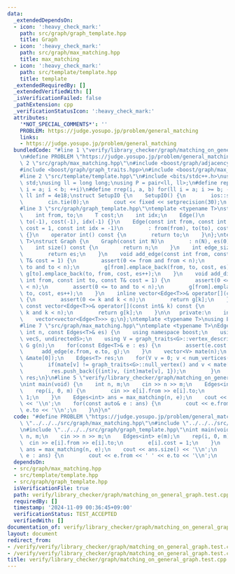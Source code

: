 ```yaml
---
data:
  _extendedDependsOn:
  - icon: ':heavy_check_mark:'
    path: src/graph/graph_template.hpp
    title: Graph
  - icon: ':heavy_check_mark:'
    path: src/graph/max_matching.hpp
    title: max_matching
  - icon: ':heavy_check_mark:'
    path: src/template/template.hpp
    title: template
  _extendedRequiredBy: []
  _extendedVerifiedWith: []
  _isVerificationFailed: false
  _pathExtension: cpp
  _verificationStatusIcon: ':heavy_check_mark:'
  attributes:
    '*NOT_SPECIAL_COMMENTS*': ''
    PROBLEM: https://judge.yosupo.jp/problem/general_matching
    links:
    - https://judge.yosupo.jp/problem/general_matching
  bundledCode: "#line 1 \"verify/library_checker/graph/matching_on_general_graph.test.cpp\"\
    \n#define PROBLEM \"https://judge.yosupo.jp/problem/general_matching\"\n#line\
    \ 2 \"src/graph/max_matching.hpp\"\n#include <boost/graph/adjacency_list.hpp>\n\
    #include <boost/graph/graph_traits.hpp>\n#include <boost/graph/max_cardinality_matching.hpp>\n\
    #line 2 \"src/template/template.hpp\"\n#include <bits/stdc++.h>\nusing namespace\
    \ std;\nusing ll = long long;\nusing P = pair<ll, ll>;\n#define rep(i, a, b) for(ll\
    \ i = a; i < b; ++i)\n#define rrep(i, a, b) for(ll i = a; i >= b; --i)\nconstexpr\
    \ ll inf = 4e18;\nstruct SetupIO {\n    SetupIO() {\n        ios::sync_with_stdio(0);\n\
    \        cin.tie(0);\n        cout << fixed << setprecision(30);\n    }\n} setup_io;\n\
    #line 3 \"src/graph/graph_template.hpp\"\ntemplate <typename T>\nstruct Edge {\n\
    \    int from, to;\n    T cost;\n    int idx;\n    Edge()\n        : from(-1),\
    \ to(-1), cost(-1), idx(-1) {}\n    Edge(const int from, const int to, const T&\
    \ cost = 1, const int idx = -1)\n        : from(from), to(to), cost(cost), idx(idx)\
    \ {}\n    operator int() const {\n        return to;\n    }\n};\ntemplate <typename\
    \ T>\nstruct Graph {\n    Graph(const int N)\n        : n(N), es(0), g(N) {}\n\
    \    int size() const {\n        return n;\n    }\n    int edge_size() const {\n\
    \        return es;\n    }\n    void add_edge(const int from, const int to, const\
    \ T& cost = 1) {\n        assert(0 <= from and from < n);\n        assert(0 <=\
    \ to and to < n);\n        g[from].emplace_back(from, to, cost, es);\n       \
    \ g[to].emplace_back(to, from, cost, es++);\n    }\n    void add_directed_edge(const\
    \ int from, const int to, const T& cost = 1) {\n        assert(0 <= from and from\
    \ < n);\n        assert(0 <= to and to < n);\n        g[from].emplace_back(from,\
    \ to, cost, es++);\n    }\n    inline vector<Edge<T>>& operator[](const int& k)\
    \ {\n        assert(0 <= k and k < n);\n        return g[k];\n    }\n    inline\
    \ const vector<Edge<T>>& operator[](const int& k) const {\n        assert(0 <=\
    \ k and k < n);\n        return g[k];\n    }\n\n   private:\n    int n, es;\n\
    \    vector<vector<Edge<T>>> g;\n};\ntemplate <typename T>\nusing Edges = vector<Edge<T>>;\n\
    #line 7 \"src/graph/max_matching.hpp\"\ntemplate <typename T>\nEdges<T> max_matching(const\
    \ int n, const Edges<T>& es) {\n    using namespace boost;\n    using G = adjacency_list<vecS,\
    \ vecS, undirectedS>;\n    using V = graph_traits<G>::vertex_descriptor;\n   \
    \ G g(n);\n    for(const Edge<T>& e : es) {\n        assert(e.cost == 1);\n  \
    \      add_edge(e.from, e.to, g);\n    }\n    vector<V> mate(n);\n    edmonds_maximum_cardinality_matching(g,\
    \ &mate[0]);\n    Edges<T> res;\n    for(V v = 0; v < num_vertices(g); ++v) {\n\
    \        if(mate[v] != graph_traits<G>::null_vertex() and v < mate[v]) {\n   \
    \         res.push_back({(int)v, (int)mate[v], 1});\n        }\n    }\n    return\
    \ res;\n}\n#line 5 \"verify/library_checker/graph/matching_on_general_graph.test.cpp\"\
    \nint main(void) {\n    int n, m;\n    cin >> n >> m;\n    Edges<int> e(m);\n\
    \    rep(i, 0, m) {\n        cin >> e[i].from >> e[i].to;\n        e[i].cost =\
    \ 1;\n    }\n    Edges<int> ans = max_matching(n, e);\n    cout << ans.size()\
    \ << '\\n';\n    for(const auto& e : ans) {\n        cout << e.from << ' ' <<\
    \ e.to << '\\n';\n    }\n}\n"
  code: "#define PROBLEM \"https://judge.yosupo.jp/problem/general_matching\"\n#include\
    \ \"../../../src/graph/max_matching.hpp\"\n#include \"../../../src/template/template.hpp\"\
    \n#include \"../../../src/graph/graph_template.hpp\"\nint main(void) {\n    int\
    \ n, m;\n    cin >> n >> m;\n    Edges<int> e(m);\n    rep(i, 0, m) {\n      \
    \  cin >> e[i].from >> e[i].to;\n        e[i].cost = 1;\n    }\n    Edges<int>\
    \ ans = max_matching(n, e);\n    cout << ans.size() << '\\n';\n    for(const auto&\
    \ e : ans) {\n        cout << e.from << ' ' << e.to << '\\n';\n    }\n}"
  dependsOn:
  - src/graph/max_matching.hpp
  - src/template/template.hpp
  - src/graph/graph_template.hpp
  isVerificationFile: true
  path: verify/library_checker/graph/matching_on_general_graph.test.cpp
  requiredBy: []
  timestamp: '2024-11-09 00:36:45+09:00'
  verificationStatus: TEST_ACCEPTED
  verifiedWith: []
documentation_of: verify/library_checker/graph/matching_on_general_graph.test.cpp
layout: document
redirect_from:
- /verify/verify/library_checker/graph/matching_on_general_graph.test.cpp
- /verify/verify/library_checker/graph/matching_on_general_graph.test.cpp.html
title: verify/library_checker/graph/matching_on_general_graph.test.cpp
---
```

